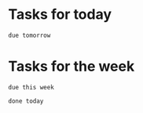 # Tasks for today
```tasks
due tomorrow
```

# Tasks for the week
```tasks
due this week
```
```tasks
done today
```